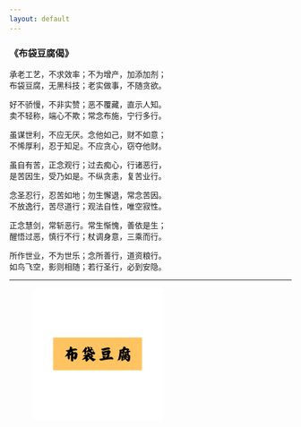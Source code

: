 ```yaml
---
layout: default
---
```


### 《布袋豆腐偈》

承老工艺，不求效率；不为增产，加添加剂；<br>
布袋豆腐，无黑科技；老实做事，不随贪欲。

好不骄慢，不非实赞；恶不覆藏，直示人知。<br>
卖不轻称，端心不欺；常念布施，宁行多行。

虽谋世利，不应无厌。念他如己，财不如意；<br>
不悕厚利，忍于知足。不应贪心，窃夺他财。

虽自有苦，正念观行；过去痴心，行诸恶行，<br>
是苦因生，受乃如是。不纵贪恚，复苦业行。

念圣忍行，忍苦如地；勿生懈退，常念苦因。<br>
不放逸行，苦尽道行；观法自性，唯空寂性。

正念慧剑，常斩恶行。常生惭愧，善依是生；<br>
醒悟过恶，慎行不行；杖调身意，三乘而行。

所作世业，不为世乐；念所善行，道资粮行。<br>
如鸟飞空，影则相随；若行圣行，必到安隐。

<hr>

<figure class="figure">
  <img src="/assets/img/logo_orignal.png" alt="/assets/img/logo_orignal.png" style="width: 235px;">
</figure>
